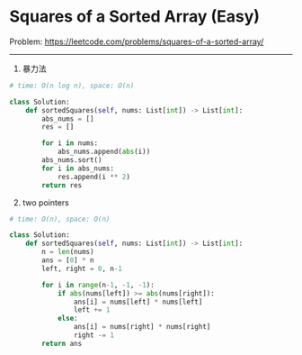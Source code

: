 Squares of a Sorted Array (Easy)
===

Problem: https://leetcode.com/problems/squares-of-a-sorted-array/

---

1. 暴力法
```python
# time: O(n log n), space: O(n)

class Solution:
    def sortedSquares(self, nums: List[int]) -> List[int]:
        abs_nums = []
        res = []

        for i in nums:
            abs_nums.append(abs(i))
        abs_nums.sort()
        for i in abs_nums:
            res.append(i ** 2)
        return res
```

2. two pointers
```python
# time: O(n), space: O(n)

class Solution:
    def sortedSquares(self, nums: List[int]) -> List[int]:
        n = len(nums)
        ans = [0] * n
        left, right = 0, n-1

        for i in range(n-1, -1, -1):
            if abs(nums[left]) >= abs(nums[right]):
                ans[i] = nums[left] * nums[left]
                left += 1
            else:
                ans[i] = nums[right] * nums[right]
                right -= 1
        return ans
```
